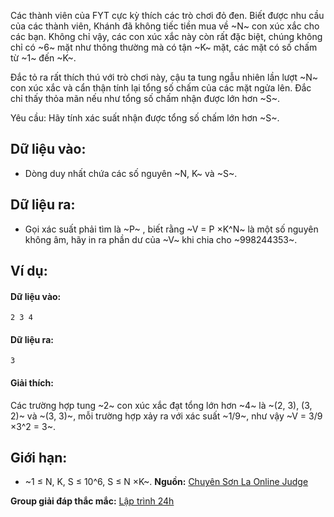 <!--**<center>NGUỒN: Free Contest FYT Code Cup Day 2</center>**-->

Các thành viên của FYT cực kỳ thích các trò chơi đỏ đen. Biết được nhu cầu của các thành viên, Khánh đã không tiếc tiền mua về ~N~ con xúc xắc cho các bạn. Không chỉ vậy, các con xúc xắc này còn rất đặc biệt, chúng không chỉ có ~6~ mặt như thông thường mà có tận ~K~ mặt, các mặt có số chấm từ ~1~ đến ~K~.

Đắc tỏ ra rất thích thú với trò chơi này, cậu ta tung ngẫu nhiên lần lượt ~N~ con xúc xắc và cẩn thận tính lại tổng số chấm của các mặt ngửa lên. Đắc chỉ thấy thỏa mãn nếu như tổng số chấm nhận được lớn hơn ~S~.

Yêu cầu: Hãy tính xác suất nhận được tổng số chấm lớn hơn ~S~.

## Dữ liệu vào:
- Dòng duy nhất chứa các số nguyên ~N, K~ và ~S~.

## Dữ liệu ra:
- Gọi xác suất phải tìm là ~P~ , biết rằng ~V = P ×K^N~ là một số nguyên không âm, hãy in ra phần dư của ~V~ khi chia cho ~998244353~.

## Ví dụ:
#### Dữ liệu vào:
```
2 3 4
```

#### Dữ liệu ra:
```
3
```

#### Giải thích:
Các trường hợp tung ~2~ con xúc xắc đạt tổng lớn hơn ~4~ là ~(2, 3), (3, 2)~ và ~(3, 3)~, mỗi trường hợp xảy ra với xác suất ~1/9~, như vậy ~V = 3/9 ×3^2 = 3~.

## Giới hạn:
- ~1 ≤ N, K, S ≤ 10^6, S ≤ N ×K~.
**Nguồn:** [Chuyên Sơn La Online Judge](http://csloj.ddns.net/)

**Group giải đáp thắc mắc:** [Lập trình 24h](https://www.facebook.com/groups/1386904321519984)